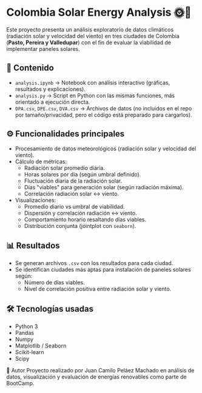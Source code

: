 # Colombia Solar Energy Analysis 🌞💨

Este proyecto presenta un análisis exploratorio de datos climáticos (radiación solar y velocidad del viento) en tres ciudades de Colombia (**Pasto, Pereira y Valledupar**) con el fin de evaluar la viabilidad de implementar paneles solares.

## 📂 Contenido
- `analysis.ipynb` → Notebook con análisis interactivo (gráficas, resultados y explicaciones).
- `analysis.py` → Script en Python con las mismas funciones, más orientado a ejecución directa.
- `DPA.csv`, `DPE.csv`, `DVA.csv` → Archivos de datos (no incluidos en el repo por tamaño/privacidad, pero el código está preparado para cargarlos).

## ⚙️ Funcionalidades principales
- Procesamiento de datos meteorológicos (radiación solar y velocidad del viento).
- Cálculo de métricas:
  - Radiación solar promedio diaria.
  - Horas solares por día (según umbral definido).
  - Fluctuación diaria de la radiación solar.
  - Días "viables" para generación solar (según radiación máxima).
  - Correlación radiación solar ↔ viento.
- Visualizaciones:
  - Promedio diario vs umbral de viabilidad.
  - Dispersión y correlación radiación ↔ viento.
  - Comportamiento horario resaltando días viables.
  - Distribución conjunta (jointplot con `seaborn`).

## 📊 Resultados
- Se generan archivos `.csv` con los resultados para cada ciudad.
- Se identifican ciudades más aptas para instalación de paneles solares según:
  - Número de días viables.
  - Nivel de correlación positiva entre radiación solar y viento.

## 🛠️ Tecnologías usadas
- Python 3
- Pandas
- Numpy
- Matplotlib / Seaborn
- Scikit-learn
- Scipy

👤 Autor
Proyecto realizado por Juan Camilo Peláez Machado en análisis de datos, visualización y evaluación de energías renovables como parte de BootCamp.
